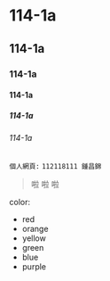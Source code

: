 # 114-1a
## 114-1a
### 114-1a
#### 114-1a
##### 114-1a
###### 114-1a

```個人網頁:```
`112118111 鍾昌錦`
>啦
>啦
>啦

color:
* red
* orange
* yellow
* green
* blue
* purple

